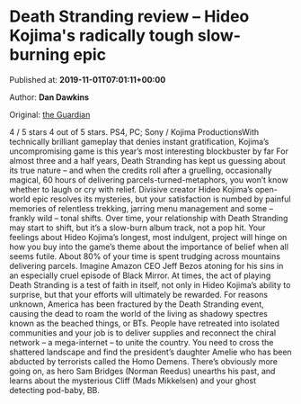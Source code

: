 
# Death Stranding review – Hideo Kojima's radically tough slow-burning epic

Published at: **2019-11-01T07:01:11+00:00**

Author: **Dan Dawkins**

Original: [the Guardian](https://www.theguardian.com/games/2019/nov/01/death-stranding-review-playstation-4-pc-kojima-gameplay)

4 / 5 stars 4 out of 5 stars. PS4, PC; Sony / Kojima ProductionsWith technically brilliant gameplay that denies instant gratification, Kojima’s uncompromising game is this year’s most interesting blockbuster by far
For almost three and a half years, Death Stranding has kept us guessing about its true nature – and when the credits roll after a gruelling, occasionally magical, 60 hours of delivering parcels-turned-metaphors, you won’t know whether to laugh or cry with relief. Divisive creator Hideo Kojima’s open-world epic resolves its mysteries, but your satisfaction is numbed by painful memories of relentless trekking, jarring menu management and some – frankly wild – tonal shifts. Over time, your relationship with Death Stranding may start to shift, but it’s a slow-burn album track, not a pop hit.
Your feelings about Hideo Kojima’s longest, most indulgent, project will hinge on how you buy into the game’s theme about the importance of belief when all seems futile. About 80% of your time is spent trudging across mountains delivering parcels. Imagine Amazon CEO Jeff Bezos atoning for his sins in an especially cruel episode of Black Mirror. At times, the act of playing Death Stranding is a test of faith in itself, not only in Hideo Kojima’s ability to surprise, but that your efforts will ultimately be rewarded.
For reasons unknown, America has been fractured by the Death Stranding event, causing the dead to roam the world of the living as shadowy spectres known as the beached things, or BTs. People have retreated into isolated communities and your job is to deliver supplies and reconnect the chiral network – a mega-internet – to unite the country. You need to cross the shattered landscape and find the president’s daughter Amelie who has been abducted by terrorists called the Homo Demens. There’s obviously more going on, as hero Sam Bridges (Norman Reedus) unearths his past, and learns about the mysterious Cliff (Mads Mikkelsen) and your ghost detecting pod-baby, BB.
